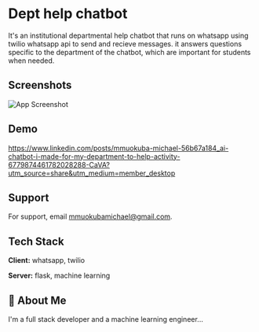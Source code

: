 
# Dept help chatbot

It's an institutional departmental help chatbot that runs on whatsapp using twilio whatsapp api to send and recieve messages. it answers questions specific to the department of the chatbot, which are important for students when needed.


## Screenshots

![App Screenshot](https://raw.githubusercontent.com/mmuokuba/mce_chatbot/main/(1)%20Activity%20_%20Mmuokuba%20Michael%20_%20LinkedIn%20-%20Google%20Chrome%2012_05_2023%2014_39_42.png?token=GHSAT0AAAAAACCSD4WSHEX2HCMHNW77LAL4ZC6IRTQ)


## Demo

https://www.linkedin.com/posts/mmuokuba-michael-56b67a184_ai-chatbot-i-made-for-my-department-to-help-activity-6779874461782028288-CaVA?utm_source=share&utm_medium=member_desktop



## Support

For support, email mmuokubamichael@gmail.com.


## Tech Stack

**Client:** whatsapp, twilio

**Server:** flask, machine learning


## 🚀 About Me
I'm a full stack developer and a machine learning engineer...


